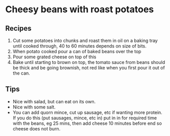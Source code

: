 # Cheesy beans with roast potatoes

## Recipes

1. Cut some potatoes into chunks and roast them in oil on a baking tray until cooked through, 40 to 60 minutes depends on size of bits.
2. When potato cooked pour a can of baked beans over the top
3. Pour some grated cheese on top of this
4. Bake until starting to brown on top, the tomato sauce from beans should be thick and be going brownish, not red like when you first pour it out of the can. 

## Tips

- Nice with salad, but can eat on its own. 
- Nice with some salt. 
- You can add quorn mince, cut up sausage, etc if wanting more protein. If you do this (put sausages, mince, etc in) put in in for required time with the beans, eg 25 mins, then add cheese 10 minutes before end so cheese does not burn.
